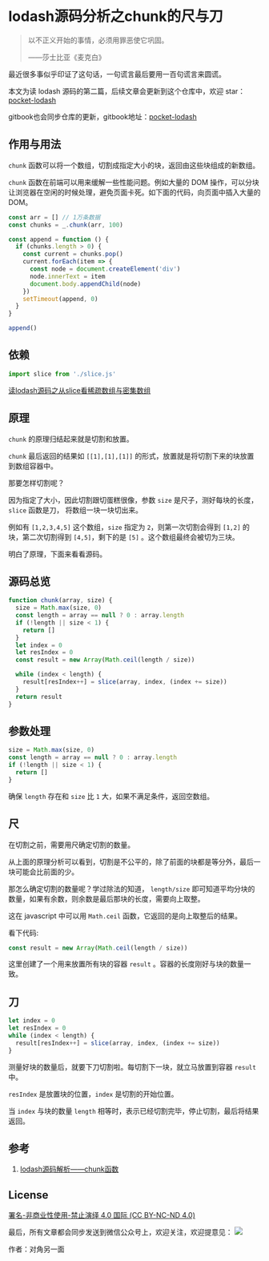# lodash源码分析之chunk的尺与刀

> 以不正义开始的事情，必须用罪恶使它巩固。
>
> ——莎士比亚《麦克白》

最近很多事似乎印证了这句话，一句谎言最后要用一百句谎言来圆谎。

本文为读 lodash 源码的第二篇，后续文章会更新到这个仓库中，欢迎 star：[pocket-lodash](https://github.com/yeyuqiudeng/pocket-lodash)

gitbook也会同步仓库的更新，gitbook地址：[pocket-lodash](https://www.gitbook.com/book/yeyuqiudeng/pocket-lodash/details)

## 作用与用法

`chunk` 函数可以将一个数组，切割成指定大小的块，返回由这些块组成的新数组。

`chunk` 函数在前端可以用来缓解一些性能问题。例如大量的 DOM 操作，可以分块让浏览器在空闲的时候处理，避免页面卡死。如下面的代码，向页面中插入大量的DOM。

```javascript
const arr = [] // 1万条数据
const chunks = _.chunk(arr, 100)

const append = function () {
  if (chunks.length > 0) {
    const current = chunks.pop()
    current.forEach(item => {
      const node = document.createElement('div')
      node.innerText = item
      document.body.appendChild(node)
    })
    setTimeout(append, 0)
  }
}

append()
```

## 依赖

```javascript
import slice from './slice.js'
```

[读lodash源码之从slice看稀疏数组与密集数组](slice.md)

## 原理

`chunk` 的原理归结起来就是切割和放置。

`chunk` 最后返回的结果如 `[[1],[1],[1]]` 的形式，放置就是将切割下来的块放置到数组容器中。

那要怎样切割呢？

因为指定了大小，因此切割跟切蛋糕很像，参数 `size` 是尺子，测好每块的长度，`slice` 函数是刀， 将数组一块一块切出来。

例如有 `[1,2,3,4,5]` 这个数组，`size` 指定为 `2`，则第一次切割会得到 `[1,2]` 的块，第二次切割得到 `[4,5]`，剩下的是 `[5]` 。这个数组最终会被切为三块。

明白了原理，下面来看看源码。

## 源码总览

```javascript
function chunk(array, size) {
  size = Math.max(size, 0)
  const length = array == null ? 0 : array.length
  if (!length || size < 1) {
    return []
  }
  let index = 0
  let resIndex = 0
  const result = new Array(Math.ceil(length / size))

  while (index < length) {
    result[resIndex++] = slice(array, index, (index += size))
  }
  return result
}
```

## 参数处理

```javascript
size = Math.max(size, 0)
const length = array == null ? 0 : array.length
if (!length || size < 1) {
  return []
}
```

确保 `length` 存在和 `size` 比 `1` 大，如果不满足条件，返回空数组。

## 尺

在切割之前，需要用尺确定切割的数量。

从上面的原理分析可以看到，切割是不公平的，除了前面的块都是等分外，最后一块可能会比前面的少。

那怎么确定切割的数量呢？学过除法的知道， `length/size` 即可知道平均分块的数量，如果有余数，则余数是最后那块的长度，需要向上取整。

这在 javascript 中可以用 `Math.ceil` 函数，它返回的是向上取整后的结果。

看下代码:

```javascript
const result = new Array(Math.ceil(length / size))
```

这里创建了一个用来放置所有块的容器 `result` 。容器的长度刚好与块的数量一致。

## 刀

```javascript
let index = 0
let resIndex = 0
while (index < length) {
  result[resIndex++] = slice(array, index, (index += size))
}
```

测量好块的数量后，就要下刀切割啦。每切割下一块，就立马放置到容器 `result` 中。

`resIndex` 是放置块的位置，`index` 是切割的开始位置。

当 `index` 与块的数量 `length` 相等时，表示已经切割完毕，停止切割，最后将结果返回。

## 参考

1. [lodash源码解析——chunk函数](https://segmentfault.com/a/1190000012025488)

## License

[署名-非商业性使用-禁止演绎 4.0 国际 (CC BY-NC-ND 4.0)](http://creativecommons.org/licenses/by-nc-nd/4.0/)

最后，所有文章都会同步发送到微信公众号上，欢迎关注，欢迎提意见：  ![](https://raw.githubusercontent.com/yeyuqiudeng/resource/master/images/qrcode_front-end-article.jpg) 

作者：对角另一面